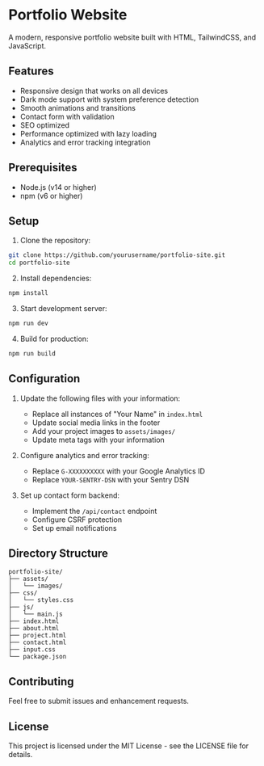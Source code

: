 # Portfolio Website

A modern, responsive portfolio website built with HTML, TailwindCSS, and JavaScript.

## Features

- Responsive design that works on all devices
- Dark mode support with system preference detection
- Smooth animations and transitions
- Contact form with validation
- SEO optimized
- Performance optimized with lazy loading
- Analytics and error tracking integration

## Prerequisites

- Node.js (v14 or higher)
- npm (v6 or higher)

## Setup

1. Clone the repository:

```bash
git clone https://github.com/yourusername/portfolio-site.git
cd portfolio-site
```

2. Install dependencies:

```bash
npm install
```

3. Start development server:

```bash
npm run dev
```

4. Build for production:

```bash
npm run build
```

## Configuration

1. Update the following files with your information:

   - Replace all instances of "Your Name" in `index.html`
   - Update social media links in the footer
   - Add your project images to `assets/images/`
   - Update meta tags with your information

2. Configure analytics and error tracking:

   - Replace `G-XXXXXXXXXX` with your Google Analytics ID
   - Replace `YOUR-SENTRY-DSN` with your Sentry DSN

3. Set up contact form backend:
   - Implement the `/api/contact` endpoint
   - Configure CSRF protection
   - Set up email notifications

## Directory Structure

```
portfolio-site/
├── assets/
│   └── images/
├── css/
│   └── styles.css
├── js/
│   └── main.js
├── index.html
├── about.html
├── project.html
├── contact.html
├── input.css
└── package.json
```

## Contributing

Feel free to submit issues and enhancement requests.

## License

This project is licensed under the MIT License - see the LICENSE file for details.
